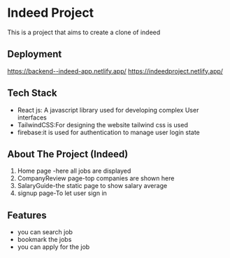 # Indeed Project

This is a project that aims to create a clone of indeed

## Deployment
https://backend--indeed-app.netlify.app/
https://indeedproject.netlify.app/


## Tech Stack
- React js:  A javascript library used for developing complex User interfaces
- TailwindCSS:For designing the website tailwind css is used
- firebase:it is used for authentication to manage user login state
  
## About The Project (Indeed)

1)  Home page -here all jobs are displayed
2)  CompanyReview page-top companies are shown here
3) SalaryGuide-the static page to show salary average
4) signup page-To let user sign in



## Features

- you can search job
- bookmark the jobs
- you can apply for the job

  


